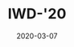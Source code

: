 ---
path: "/events/IWD20"
date: "2020-03-07"
title: "IWD-'20"
location: "Algiers"
website: "www.wtm-algiers.tech/events/IWD20"
picture: ""
facebook: ""
twitter: ""
github: ""
linkedin: ""
shortdescription: "IWD (International Women’s Day) marked on 8th march every year. An international day celebrating women’s economic, political and social achievements. This year's edition intends to train and help the developers community evolve, develop their passion and grow their networks."
description: "IWD (International Women’s Day) marked on 8th march every year. An international day celebrating women’s economic, political and social achievements. 
As to show how much we’re proud of the contributions women in technology make across the industry, WTM Algiers like all WTM communities across the globe, as a part of the Women Techmakers program, celebrates this day every year.
This year edition of IWD intends to train and help the developers community evolve, it will be an opportunity to every woman interested in tech fields and industry to develop her passion, to meet other women of different backgrounds and experiences to discuss around technology in general, innovation and other new products through the different tracks taking place during the event itself."
---